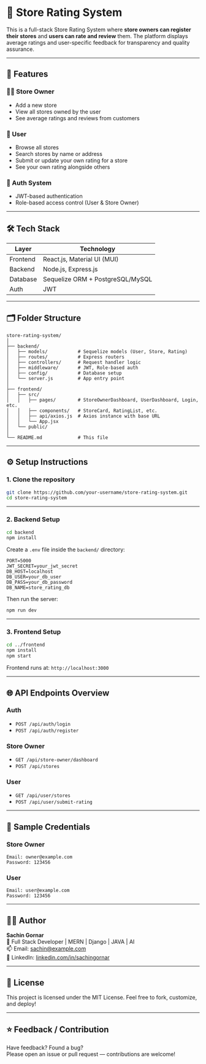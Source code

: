 
# 🏬 Store Rating System

This is a full-stack Store Rating System where **store owners can register their stores** and **users can rate and review** them. The platform displays average ratings and user-specific feedback for transparency and quality assurance.

---

## 📌 Features

### 👨‍💼 Store Owner
- Add a new store
- View all stores owned by the user
- See average ratings and reviews from customers

### 👤 User
- Browse all stores
- Search stores by name or address
- Submit or update your own rating for a store
- See your own rating alongside others

### 🔐 Auth System
- JWT-based authentication
- Role-based access control (User & Store Owner)

---

## 🛠️ Tech Stack

| Layer      | Technology                  |
|------------|-----------------------------|
| Frontend   | React.js, Material UI (MUI) |
| Backend    | Node.js, Express.js         |
| Database   | Sequelize ORM + PostgreSQL/MySQL |
| Auth       | JWT                         |

---

## 🗂 Folder Structure

```
store-rating-system/
│
├── backend/
│   ├── models/           # Sequelize models (User, Store, Rating)
│   ├── routes/           # Express routers
│   ├── controllers/      # Request handler logic
│   ├── middleware/       # JWT, Role-based auth
│   ├── config/           # Database setup
│   └── server.js         # App entry point
│
├── frontend/
│   ├── src/
│   │   ├── pages/        # StoreOwnerDashboard, UserDashboard, Login, etc.
│   │   ├── components/   # StoreCard, RatingList, etc.
│   │   ├── api/axios.js  # Axios instance with base URL
│   │   └── App.jsx
│   └── public/
│
└── README.md             # This file
```

---

## ⚙️ Setup Instructions

### 1. Clone the repository

```bash
git clone https://github.com/your-username/store-rating-system.git
cd store-rating-system
```

---

### 2. Backend Setup

```bash
cd backend
npm install
```

Create a `.env` file inside the `backend/` directory:

```
PORT=5000
JWT_SECRET=your_jwt_secret
DB_HOST=localhost
DB_USER=your_db_user
DB_PASS=your_db_password
DB_NAME=store_rating_db
```

Then run the server:

```bash
npm run dev
```

---

### 3. Frontend Setup

```bash
cd ../frontend
npm install
npm start
```

Frontend runs at: `http://localhost:3000`

---

## 🌐 API Endpoints Overview

### Auth
- `POST /api/auth/login`
- `POST /api/auth/register`

### Store Owner
- `GET /api/store-owner/dashboard`
- `POST /api/stores`

### User
- `GET /api/user/stores`
- `POST /api/user/submit-rating`

---

## 🧪 Sample Credentials

### Store Owner

```
Email: owner@example.com
Password: 123456
```

### User

```
Email: user@example.com
Password: 123456
```

---


## 👨‍💻 Author

**Sachin Gornar**  
🔧 Full Stack Developer | MERN | Django | JAVA | AI  
📫 Email: sachin@example.com  
🔗 LinkedIn: [linkedin.com/in/sachingornar](https://www.linkedin.com/in/sachin-gornar-b9ab1b25b/)

---

## 📃 License

This project is licensed under the MIT License. Feel free to fork, customize, and deploy!

---

## ⭐️ Feedback / Contribution

Have feedback? Found a bug?  
Please open an issue or pull request — contributions are welcome!
